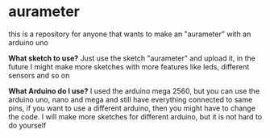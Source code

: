 # aurameter
this is a repository for anyone that wants to make an "aurameter" with an arduino uno

**What sketch to use?**
Just use the sketch "aurameter" and upload it, in the future I might make more sketches with more features like leds, different sensors and so on

**What Arduino do I use?**
I used the arduino mega 2560, but you can use the arduino uno, nano and mega and still have everything connected to same pins, if you want to use a different arduino, then you might have to change the code. I will make more sketches for different arduino, but it is not hard to do yourself
